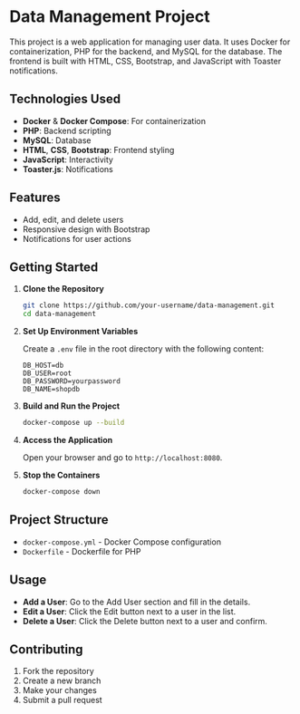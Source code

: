 # Data Management Project

This project is a web application for managing user data. It uses Docker for containerization, PHP for the backend, and MySQL for the database. The frontend is built with HTML, CSS, Bootstrap, and JavaScript with Toaster notifications.

## Technologies Used

- **Docker** & **Docker Compose**: For containerization
- **PHP**: Backend scripting
- **MySQL**: Database
- **HTML**, **CSS**, **Bootstrap**: Frontend styling
- **JavaScript**: Interactivity
- **Toaster.js**: Notifications

## Features

- Add, edit, and delete users
- Responsive design with Bootstrap
- Notifications for user actions

## Getting Started

1. **Clone the Repository**

    ```bash
    git clone https://github.com/your-username/data-management.git
    cd data-management
    ```

2. **Set Up Environment Variables**

    Create a `.env` file in the root directory with the following content:

    ```plaintext
    DB_HOST=db
    DB_USER=root
    DB_PASSWORD=yourpassword
    DB_NAME=shopdb
    ```

3. **Build and Run the Project**

    ```bash
    docker-compose up --build
    ```

4. **Access the Application**

    Open your browser and go to `http://localhost:8080`.

5. **Stop the Containers**

    ```bash
    docker-compose down
    ```

## Project Structure

- `docker-compose.yml` - Docker Compose configuration
- `Dockerfile` - Dockerfile for PHP

## Usage

- **Add a User**: Go to the Add User section and fill in the details.
- **Edit a User**: Click the Edit button next to a user in the list.
- **Delete a User**: Click the Delete button next to a user and confirm.

## Contributing

1. Fork the repository
2. Create a new branch
3. Make your changes
4. Submit a pull request
